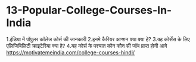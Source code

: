 # 13-Popular-College-Courses-In-India
1.इंडिया में पॉपुलर कॉलेज कोर्स की जानकारी 2.इनमे कैरियर आप्शन क्या क्या हे? 3.यह कोर्सेस के लिए एलिजिबिलिटी क्राइटेरिया क्या हे? 4.यह कोर्स के पश्चात कौन कौन सी जॉब प्राप्त होगी आगे https://motivatemeindia.com/college-courses-hindi/

